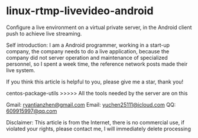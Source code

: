 # linux-rtmp-livevideo-android
Configure a live environment on a virtual private server, in the Android client push to achieve live streaming.

Self introduction:
I am a Android programmer, working in a start-up company, the company needs to do a live application, because the company did not server operation and maintenance of specialized personnel, so I spent a week time, the reference network posts made their live system.

If you think this article is helpful to you, please give me a star, thank you!

centos-package-utils >>>>> All the tools needed by the server are on this
 

Gmail: ryantianzhen@gmail.com
Email: yuchen25111@icloud.com
QQ: 609915997@qq.com

Disclaimer: This article is from the Internet, there is no commercial use, if violated your rights, please contact me, I will immediately delete processing

